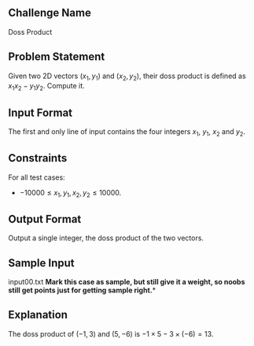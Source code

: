## Challenge Name

Doss Product

## Problem Statement

Given two 2D vectors $(x_1,y_1)$ and $(x_2, y_2)$, their doss product is defined as $x_1x_2 - y_1y_2$. Compute it.

## Input Format

The first and only line of input contains the four integers $x_1$, $y_1$, $x_2$ and $y_2$.

## Constraints

For all test cases:

- $-10000 \leq x_1,y_1,x_2,y_2 \leq 10000$.

## Output Format

Output a single integer, the doss product of the two vectors.

## Sample Input

input00.txt
**Mark this case as sample, but still give it a weight, so noobs still get points just for getting sample right.***

## Explanation

The doss product of $(-1,3 )$ and $(5, -6)$ is $-1 \times 5 - 3 \times (-6) = 13$.